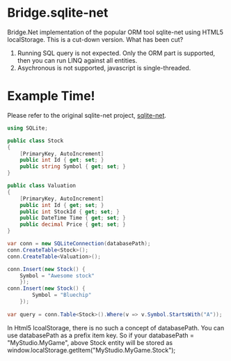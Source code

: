 # Bridge.sqlite-net
Bridge.Net implementation of the popular ORM tool sqlite-net using HTML5 localStorage.
This is a cut-down version. What has been cut?
1. Running SQL query is not expected. Only the ORM part is supported, then you can run LINQ against all entities.
2. Asychronous is not supported, javascript is single-threaded.

# Example Time!

Please refer to the original sqlite-net project, [sqlite-net](https://github.com/praeclarum/sqlite-net).

```csharp
using SQLite;

public class Stock
{
	[PrimaryKey, AutoIncrement]
	public int Id { get; set; }
	public string Symbol { get; set; }
}

public class Valuation
{
	[PrimaryKey, AutoIncrement]
	public int Id { get; set; }
	public int StockId { get; set; }
	public DateTime Time { get; set; }
	public decimal Price { get; set; }
}

var conn = new SQLiteConnection(databasePath);
conn.CreateTable<Stock>();
conn.CreateTable<Valuation>();

conn.Insert(new Stock() {		
	Symbol = "Awesome stock"		
    });	
conn.Insert(new Stock() {		
        Symbol = "Bluechip"		
    });
    
var query = conn.Table<Stock>().Where(v => v.Symbol.StartsWith("A"));
```

In Html5 lcoalStorage, there is no such a concept of databasePath. You can use databasePath as a prefix item key.
So if your databasePath = "MyStudio.MyGame", above Stock entity will be stored as window.localStorage.getItem("MyStudio.MyGame.Stock");
